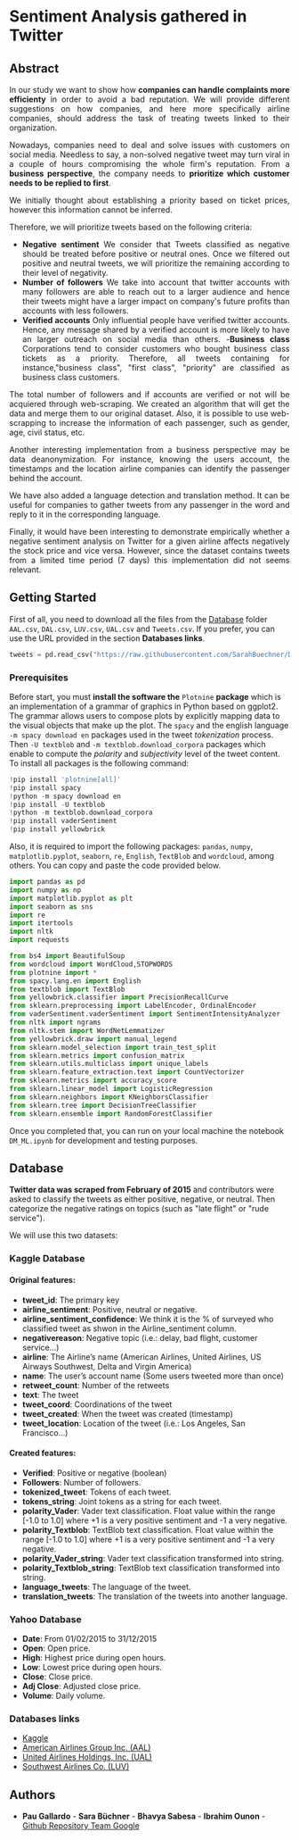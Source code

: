 # Sentiment Analysis gathered in Twitter

## Abstract
<dt align="justify">

In our study we want to show how **companies can handle complaints more efficienty** in order to avoid a bad reputation. We will provide different suggestions on how companies, and here more specifically airline companies, should address the task of treating tweets linked to their organization.

Nowadays, companies need to deal and solve issues with customers on social media. Needless to say, a non-solved negative tweet may turn viral in a couple of hours compromising the whole firm's reputation. From a **business perspective**, the company needs to **prioritize which customer needs to be replied to first**. 

We initially thought about establishing a priority based on ticket prices, however this information cannot be inferred.

Therefore, we will prioritize tweets based on the following criteria:
- **Negative sentiment** 
We consider that Tweets classified as negative should be treated before positive or neutral ones. Once we filtered out positive and neutral tweets, we will prioritize the remaining according to their level of negativity. 
- **Number of followers**
We take into account that twitter accounts with many followers are able to reach out to a larger audience and hence their tweets might have a larger impact on company's future profits than accounts with less followers. 
- **Verified accounts**
Only influential people have verified twitter accounts. Hence, any message shared by a verified account is more likely to have an larger outreach on social media than others. 
-**Business class**
Corporations tend to consider customers who bought business class tickets as a priority. Therefore, all tweets containing for instance,"business class", "first class", "priority" are classified as business class customers.  

The total number of followers and if accounts are verified or not will be acquiered through web-scraping. We created an algorithm that will get the data and merge them to our original dataset. Also, it is possible to use web-scrapping to increase the information of each passenger, such as gender, age, civil status, etc. 

Another interesting implementation from a business perspective may be data deanonymization. For instance, knowing the users account, the timestamps and the location airline companies can identify the passenger behind the account. 

We have also added a language detection and translation method. It can be useful for companies to gather tweets from any passenger in the word and reply to it in the corresponding language. 

Finally, it would have been interesting to demonstrate empirically whether a negative sentiment analysis on Twitter for a given airline affects negatively the stock price and vice versa. However, since the dataset contains tweets from a limited time period (7 days) this implementation did not seems relevant. 


</dt>


## Getting Started

First of all, you need to download all the files from the [Database](https://github.com/SarahBuechner/DMML2019_Team_Google/tree/master/Database/Database) folder `AAL.csv`, `DAL.csv`, `LUV.csv`, `UAL.csv` and `Tweets.csv`. If you prefer, you can use the URL provided in the section **Databases links**. 

```python
tweets = pd.read_csv("https://raw.githubusercontent.com/SarahBuechner/DMML2019_Team_Google/master/Database/Tweets.csv")
```
 
### Prerequisites

Before start, you must **install the software the** `Plotnine` **package** which is an implementation of a grammar of graphics in Python based on ggplot2. The grammar allows users to compose plots by explicitly mapping data to the visual objects that make up the plot. The `spacy` and the english language `-m spacy download en` packages used in the tweet *tokenization* process. Then `-U textblob` and `-m textblob.download_corpora` packages which enable to compute the *polarity* and *subjectivity* level of the tweet content. To install all packages is the following command:

```python
!pip install 'plotnine[all]'
!pip install spacy
!python -m spacy download en
!pip install -U textblob
!python -m textblob.download_corpora
!pip install vaderSentiment
!pip install yellowbrick
```

Also, it is required to import the following packages: `pandas`, `numpy`, `matplotlib.pyplot`, `seaborn`, `re`, `English`, `TextBlob` and `wordcloud`, among others. You can copy and paste the code provided below.

```python
import pandas as pd
import numpy as np
import matplotlib.pyplot as plt
import seaborn as sns
import re
import itertools
import nltk
import requests

from bs4 import BeautifulSoup
from wordcloud import WordCloud,STOPWORDS
from plotnine import *
from spacy.lang.en import English
from textblob import TextBlob
from yellowbrick.classifier import PrecisionRecallCurve
from sklearn.preprocessing import LabelEncoder, OrdinalEncoder
from vaderSentiment.vaderSentiment import SentimentIntensityAnalyzer
from nltk import ngrams
from nltk.stem import WordNetLemmatizer
from yellowbrick.draw import manual_legend
from sklearn.model_selection import train_test_split
from sklearn.metrics import confusion_matrix
from sklearn.utils.multiclass import unique_labels
from sklearn.feature_extraction.text import CountVectorizer
from sklearn.metrics import accuracy_score
from sklearn.linear_model import LogisticRegression
from sklearn.neighbors import KNeighborsClassifier
from sklearn.tree import DecisionTreeClassifier
from sklearn.ensemble import RandomForestClassifier
```
Once you completed that, you can run on your local machine the notebook `DM_ML.ipynb` for development and testing purposes.


## Database

**Twitter data was scraped from February of 2015** and contributors were asked to classify the tweets as either positive, negative, or neutral. Then categorize the negative ratings on topics (such as "late flight" or "rude service"). 

We will use this two datasets:

### Kaggle Database

#### Original features:
* __tweet_id__: The primary key
* __airline_sentiment__: Positive, neutral or negative.
* __airline_sentiment_confidence__: We think it is the % of surveyed who classified tweet as shwon in the Airline_sentiment column.
* __negativereason__: Negative topic (i.e.: delay, bad flight, customer service…)
* __airline__: The Airline’s name (American Airlines, United Airlines, US Airways Southwest, Delta and Virgin America)
* __name__: The user’s account name (Some users tweeted more than once)
* __retweet_count__: Number of the retweets
* __text__: The tweet
* __tweet_coord__: Coordinations of the tweet
* __tweet_created__: When the tweet was created (timestamp)
* __tweet_location__: Location of the tweet (i.e.: Los Angeles, San Francisco…)

#### Created features:
* __Verified__: Positive or negative (boolean)
* __Followers__: Number of followers.
* __tokenized_tweet__: Tokens of each tweet.
* __tokens_string__: Joint tokens as a string for each tweet.
* __polarity_Vader__: Vader text classification. Float value within the range [-1.0 to 1.0] where +1 is a very positive sentiment and -1 a very negative.
* __polarity_Textblob__: TextBlob text classification. Float value within the range [-1.0 to 1.0] where +1 is a very positive sentiment and -1 a very negative.
* __polarity_Vader_string__: Vader text classification transformed into string. 
* __polarity_Textblob_string__: TextBlob text classification transformed into string. 
* __language_tweets__: The language of the tweet.
* __translation_tweets__: The translation of the tweets into another language. 

### Yahoo Database

* __Date__: From 01/02/2015 to 31/12/2015
* __Open__: Open price.
* __High__: Highest price during open hours.
* __Low__: Lowest price during open hours.
* __Close__: Close price.
* __Adj Close__: Adjusted close price.
* __Volume__: Daily volume.


### Databases links

* [Kaggle](https://www.kaggle.com/crowdflower/twitter-airline-sentiment)
* [American Airlines Group Inc. (AAL)](https://finance.yahoo.com/quote/AAL/historyperiod1=1422745200&period2=1451516400&interval=1d&filter=history&frequency=1d)
* [United Airlines Holdings, Inc. (UAL)](https://finance.yahoo.com/quote/UAL/history?period1=1422745200&period2=1451516400&interval=1d&filter=history&frequency=1d)
* [Southwest Airlines Co. (LUV)](https://finance.yahoo.com/quote/LUV/history?period1=1422745200&period2=1451516400&interval=1d&filter=history&frequency=1d)

## Authors
* **Pau Gallardo** - **Sara Büchner** - **Bhavya Sabesa** - **Ibrahim Ounon**  -  [Github Repository Team Google](https://github.com/SarahBuechner/DMML2019_Team_Google.git)
